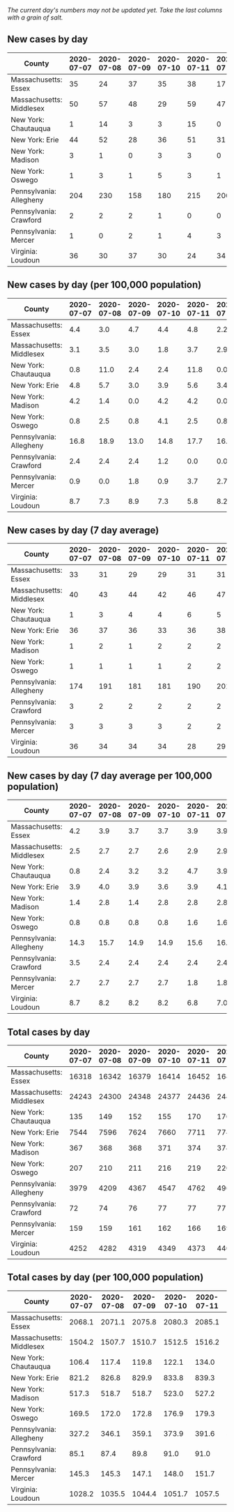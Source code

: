 _The current day's numbers may not be updated yet. Take the last columns with a grain of salt._
## New cases by day

| County | 2020-07-07 | 2020-07-08 | 2020-07-09 | 2020-07-10 | 2020-07-11 | 2020-07-12 | 2020-07-13 |
| --- | --- | --- | --- | --- | --- | --- | --- |
| Massachusetts: Essex | 35 | 24 | 37 | 35 | 38 | 17 |  |
| Massachusetts: Middlesex | 50 | 57 | 48 | 29 | 59 | 47 |  |
| New York: Chautauqua | 1 | 14 | 3 | 3 | 15 | 0 | 1 |
| New York: Erie | 44 | 52 | 28 | 36 | 51 | 31 | 24 |
| New York: Madison | 3 | 1 | 0 | 3 | 3 | 0 | 1 |
| New York: Oswego | 1 | 3 | 1 | 5 | 3 | 1 | 2 |
| Pennsylvania: Allegheny | 204 | 230 | 158 | 180 | 215 | 200 | 71 |
| Pennsylvania: Crawford | 2 | 2 | 2 | 1 | 0 | 0 | 1 |
| Pennsylvania: Mercer | 1 | 0 | 2 | 1 | 4 | 3 | 6 |
| Virginia: Loudoun | 36 | 30 | 37 | 30 | 24 | 34 | 24 |

## New cases by day (per 100,000 population)

| County | 2020-07-07 | 2020-07-08 | 2020-07-09 | 2020-07-10 | 2020-07-11 | 2020-07-12 | 2020-07-13 |
| --- | --- | --- | --- | --- | --- | --- | --- |
| Massachusetts: Essex | 4.4 | 3.0 | 4.7 | 4.4 | 4.8 | 2.2 |  |
| Massachusetts: Middlesex | 3.1 | 3.5 | 3.0 | 1.8 | 3.7 | 2.9 |  |
| New York: Chautauqua | 0.8 | 11.0 | 2.4 | 2.4 | 11.8 | 0.0 | 0.8 |
| New York: Erie | 4.8 | 5.7 | 3.0 | 3.9 | 5.6 | 3.4 | 2.6 |
| New York: Madison | 4.2 | 1.4 | 0.0 | 4.2 | 4.2 | 0.0 | 1.4 |
| New York: Oswego | 0.8 | 2.5 | 0.8 | 4.1 | 2.5 | 0.8 | 1.6 |
| Pennsylvania: Allegheny | 16.8 | 18.9 | 13.0 | 14.8 | 17.7 | 16.4 | 5.8 |
| Pennsylvania: Crawford | 2.4 | 2.4 | 2.4 | 1.2 | 0.0 | 0.0 | 1.2 |
| Pennsylvania: Mercer | 0.9 | 0.0 | 1.8 | 0.9 | 3.7 | 2.7 | 5.5 |
| Virginia: Loudoun | 8.7 | 7.3 | 8.9 | 7.3 | 5.8 | 8.2 | 5.8 |

## New cases by day (7 day average)

| County | 2020-07-07 | 2020-07-08 | 2020-07-09 | 2020-07-10 | 2020-07-11 | 2020-07-12 | 2020-07-13 |
| --- | --- | --- | --- | --- | --- | --- | --- |
| Massachusetts: Essex | 33 | 31 | 29 | 29 | 31 | 31 |  |
| Massachusetts: Middlesex | 40 | 43 | 44 | 42 | 46 | 47 |  |
| New York: Chautauqua | 1 | 3 | 4 | 4 | 6 | 5 | 5 |
| New York: Erie | 36 | 37 | 36 | 33 | 36 | 38 | 38 |
| New York: Madison | 1 | 2 | 1 | 2 | 2 | 2 | 2 |
| New York: Oswego | 1 | 1 | 1 | 1 | 2 | 2 | 2 |
| Pennsylvania: Allegheny | 174 | 191 | 181 | 181 | 190 | 201 | 180 |
| Pennsylvania: Crawford | 3 | 2 | 2 | 2 | 2 | 2 | 1 |
| Pennsylvania: Mercer | 3 | 3 | 3 | 3 | 2 | 2 | 2 |
| Virginia: Loudoun | 36 | 34 | 34 | 34 | 28 | 29 | 31 |

## New cases by day (7 day average per 100,000 population)

| County | 2020-07-07 | 2020-07-08 | 2020-07-09 | 2020-07-10 | 2020-07-11 | 2020-07-12 | 2020-07-13 |
| --- | --- | --- | --- | --- | --- | --- | --- |
| Massachusetts: Essex | 4.2 | 3.9 | 3.7 | 3.7 | 3.9 | 3.9 |  |
| Massachusetts: Middlesex | 2.5 | 2.7 | 2.7 | 2.6 | 2.9 | 2.9 |  |
| New York: Chautauqua | 0.8 | 2.4 | 3.2 | 3.2 | 4.7 | 3.9 | 3.9 |
| New York: Erie | 3.9 | 4.0 | 3.9 | 3.6 | 3.9 | 4.1 | 4.1 |
| New York: Madison | 1.4 | 2.8 | 1.4 | 2.8 | 2.8 | 2.8 | 2.8 |
| New York: Oswego | 0.8 | 0.8 | 0.8 | 0.8 | 1.6 | 1.6 | 1.6 |
| Pennsylvania: Allegheny | 14.3 | 15.7 | 14.9 | 14.9 | 15.6 | 16.5 | 14.8 |
| Pennsylvania: Crawford | 3.5 | 2.4 | 2.4 | 2.4 | 2.4 | 2.4 | 1.2 |
| Pennsylvania: Mercer | 2.7 | 2.7 | 2.7 | 2.7 | 1.8 | 1.8 | 1.8 |
| Virginia: Loudoun | 8.7 | 8.2 | 8.2 | 8.2 | 6.8 | 7.0 | 7.5 |

## Total cases by day

| County | 2020-07-07 | 2020-07-08 | 2020-07-09 | 2020-07-10 | 2020-07-11 | 2020-07-12 | 2020-07-13 |
| --- | --- | --- | --- | --- | --- | --- | --- |
| Massachusetts: Essex | 16318 | 16342 | 16379 | 16414 | 16452 | 16469 |  |
| Massachusetts: Middlesex | 24243 | 24300 | 24348 | 24377 | 24436 | 24483 |  |
| New York: Chautauqua | 135 | 149 | 152 | 155 | 170 | 170 | 171 |
| New York: Erie | 7544 | 7596 | 7624 | 7660 | 7711 | 7742 | 7766 |
| New York: Madison | 367 | 368 | 368 | 371 | 374 | 374 | 375 |
| New York: Oswego | 207 | 210 | 211 | 216 | 219 | 220 | 222 |
| Pennsylvania: Allegheny | 3979 | 4209 | 4367 | 4547 | 4762 | 4962 | 5033 |
| Pennsylvania: Crawford | 72 | 74 | 76 | 77 | 77 | 77 | 78 |
| Pennsylvania: Mercer | 159 | 159 | 161 | 162 | 166 | 169 | 175 |
| Virginia: Loudoun | 4252 | 4282 | 4319 | 4349 | 4373 | 4407 | 4431 |

## Total cases by day (per 100,000 population)

| County | 2020-07-07 | 2020-07-08 | 2020-07-09 | 2020-07-10 | 2020-07-11 | 2020-07-12 | 2020-07-13 |
| --- | --- | --- | --- | --- | --- | --- | --- |
| Massachusetts: Essex | 2068.1 | 2071.1 | 2075.8 | 2080.3 | 2085.1 | 2087.2 |  |
| Massachusetts: Middlesex | 1504.2 | 1507.7 | 1510.7 | 1512.5 | 1516.2 | 1519.1 |  |
| New York: Chautauqua | 106.4 | 117.4 | 119.8 | 122.1 | 134.0 | 134.0 | 134.7 |
| New York: Erie | 821.2 | 826.8 | 829.9 | 833.8 | 839.3 | 842.7 | 845.3 |
| New York: Madison | 517.3 | 518.7 | 518.7 | 523.0 | 527.2 | 527.2 | 528.6 |
| New York: Oswego | 169.5 | 172.0 | 172.8 | 176.9 | 179.3 | 180.2 | 181.8 |
| Pennsylvania: Allegheny | 327.2 | 346.1 | 359.1 | 373.9 | 391.6 | 408.0 | 413.9 |
| Pennsylvania: Crawford | 85.1 | 87.4 | 89.8 | 91.0 | 91.0 | 91.0 | 92.2 |
| Pennsylvania: Mercer | 145.3 | 145.3 | 147.1 | 148.0 | 151.7 | 154.4 | 159.9 |
| Virginia: Loudoun | 1028.2 | 1035.5 | 1044.4 | 1051.7 | 1057.5 | 1065.7 | 1071.5 |
